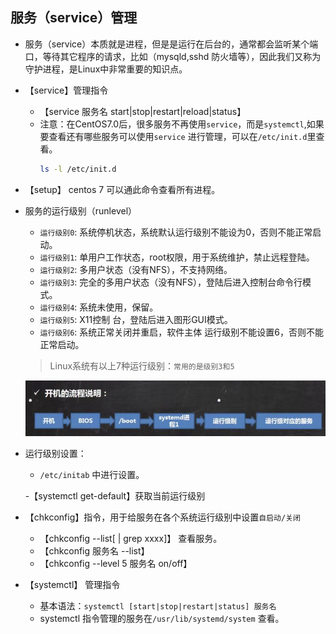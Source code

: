 ## 服务（service）管理

 - 服务（service）本质就是进程，但是是运行在后台的，通常都会监听某个端口，等待其它程序的请求，比如（mysqld,sshd 防火墙等），因此我们又称为守护进程，是Linux中非常重要的知识点。

 - 【service】管理指令
   - 【service 服务名 start|stop|restart|reload|status】
   - 注意：在CentOS7.0后，很多服务不再使用`service`，而是`systemctl`,如果要查看还有哪些服务可以使用`service` 进行管理，可以在`/etc/init.d`里查看。
        ```bash
        ls -l /etc/init.d
        ```  
- 【setup】 centos 7 可以通此命令查看所有进程。

- 服务的运行级别（runlevel）

   - `运行级别0`: 系统停机状态，系统默认运行级别不能设为0，否则不能正常启动。
   - `运行级别1`: 单用户工作状态，root权限，用于系统维护，禁止远程登陆。
   - `运行级别2`: 多用户状态（没有NFS），不支持网络。
   - `运行级别3`: 完全的多用户状态（没有NFS），登陆后进入控制台命令行模式。
   - `运行级别4`: 系统未使用，保留。
   - `运行级别5`: X11控制 台，登陆后进入图形GUI模式。
   - `运行级别6`: 系统正常关闭并重启，软件主体 运行级别不能设置6，否则不能正常启动。

   > Linux系统有以上7种运行级别：`常用的是级别3和5`


    ![图片](../imgs/liunx/10.jpg)

- 运行级别设置：
  - `/etc/initab` 中进行设置。

  -【systemctl get-default】获取当前运行级别

- 【chkconfig】指令，用于给服务在各个系统运行级别中设置`自启动/关闭`
  - 【chkconfig --list[ | grep xxxx]】 查看服务。
  - 【chkconfig 服务名 --list】
  - 【chkconfig --level 5 服务名 on/off】

- 【systemctl】 管理指令
   - 基本语法：`systemctl [start|stop|restart|status] 服务名`
   - systemctl 指令管理的服务在`/usr/lib/systemd/system` 查看。
